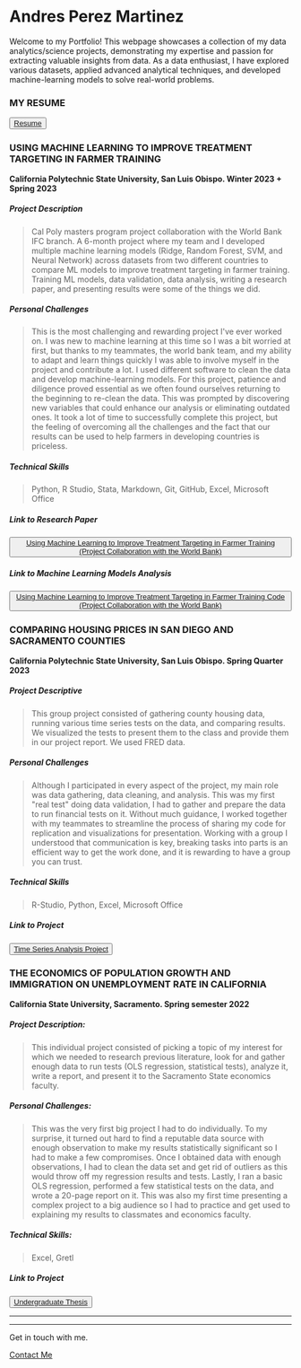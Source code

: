 # Andres Perez Martinez

Welcome to my Portfolio! This webpage showcases a collection of my data analytics/science projects, demonstrating my expertise and passion for extracting valuable insights from data. As a data enthusiast, I have explored various datasets, applied advanced analytical techniques, and developed machine-learning models to solve real-world problems.

### MY RESUME

<button id="project-button"><a href="Resume-Andres Perez Martinez.pdf">Resume</a></button>






### USING MACHINE LEARNING TO IMPROVE TREATMENT TARGETING IN FARMER TRAINING

**California Polytechnic State University, San Luis Obispo. Winter 2023 + Spring 2023**

##### Project Description
> Cal Poly masters program project collaboration with the World Bank IFC branch. A 6-month project where my team and I developed multiple machine learning models (Ridge, Random Forest, SVM, and Neural Network) across datasets from two different countries to compare ML models to improve treatment targeting in farmer training. Training ML models, data validation, data analysis, writing a research paper, and presenting results were some of the things we did.

##### Personal Challenges
> This is the most challenging and rewarding project I've ever worked on. I was new to machine learning at this time so I was a bit worried at first, but thanks to my teammates, the world bank team, and my ability to adapt and learn things quickly I was able to involve myself in the project and contribute a lot. I used different software to clean the data and develop machine-learning models. For this project, patience and diligence proved essential as we often found ourselves returning to the beginning to re-clean the data. This was prompted by discovering new variables that could enhance our analysis or eliminating outdated ones. It took a lot of time to successfully complete this project, but the feeling of overcoming all the challenges and the fact that our results can be used to help farmers in developing countries is priceless.

##### Technical Skills
> Python, R Studio, Stata, Markdown, Git, GitHub, Excel, Microsoft Office


##### Link to Research Paper

<button id="project-button"><a href="Use_Machine_Learning_to_Improve_Treatment_Targeting_in_Farmer_Training.pdf">Using Machine Learning to Improve Treatment Targeting in Farmer Training (Project Collaboration with the World Bank)</a></button>

##### Link to Machine Learning Models Analysis
<button id="project-button"><a href="ML_Analysis.html">Using Machine Learning to Improve Treatment Targeting in Farmer Training Code (Project Collaboration with the World Bank)</a></button>







### COMPARING HOUSING PRICES IN SAN DIEGO AND SACRAMENTO COUNTIES

**California Polytechnic State University, San Luis Obispo. Spring Quarter 2023**

##### Project Descriptive

> This group project consisted of gathering county housing data, running various time series tests on the data, and comparing results. We visualized the tests to present them to the class and provide them in our project report. We used FRED data.

##### Personal Challenges

> Although I participated in every aspect of the project, my main role was data gathering, data cleaning, and analysis. This was my first "real test" doing data validation, I had to gather and prepare the data to run financial tests on it. Without much guidance, I worked together with my teammates to streamline the process of sharing my code for replication and visualizations for presentation. Working with a group I understood that communication is key, breaking tasks into parts is an efficient way to get the work done, and it is rewarding to have a group you can trust.

##### Technical Skills

> R-Studio, Python, Excel, Microsoft Office

##### Link to Project

<button id="project-button"><a href="House Prices in San Diego and Sacramento.pdf">Time Series Analysis Project</a></button>


### THE ECONOMICS OF POPULATION GROWTH AND IMMIGRATION ON UNEMPLOYMENT RATE IN CALIFORNIA

**California State University, Sacramento. Spring semester 2022**

##### Project Description: 

> This individual project consisted of picking a topic of my interest for which we needed to research previous literature, look for and gather enough data to run tests (OLS regression, statistical tests), analyze it, write a report, and present it to the Sacramento State economics faculty.

##### Personal Challenges:

> This was the very first big project I had to do individually. To my surprise, it turned out hard to find a reputable data source with enough observation to make my results statistically significant so I had to make a few compromises. Once I obtained data with enough observations, I had to clean the data set and get rid of outliers as this would throw off my regression results and tests. Lastly, I ran a basic OLS regression, performed a few statistical tests on the data, and wrote a 20-page report on it. This was also my first time presenting a complex project to a big audience so I had to practice and get used to explaining my results to classmates and economics faculty.    

##### Technical Skills:

> Excel, Gretl 

##### Link to Project

<button id="project-button"><a href="THE ECONOMICS OF POPULATION GROWTH AND IMMIGRATION ON UNEMPLOYMENT RATE IN CALIFORNIA.pdf">Undergraduate Thesis</a></button>


<html>
<head>
  <title>Button Example</title>
  <style>
    /* Styles for the button with "project-button" id */
    #project-button: hover {
      background-color: rgba(171, 235, 198);
      color: white;
      font-size: 16px;
      padding: 10px 20px;
      border: none;
      border-radius: 5px;
      cursor: pointer;
    }
        /* Additional styles for the button when hovered */
    #project-button:hover {
      background-color: rgba(171, 235, 198);
    }
  </style>
</head>
</html>

_________________________________________________________________________________________________________________________________________________________________________________________________________________
_________________________________________________________________________________________________________________________________________________________________________________________________________________

Get in touch with me.
<html>
<head>
  <title>Contact Me</title>
</head>
<body>
  <!-- Your page content goes here -->

  <!-- Button at the bottom of the page -->
  <div class="contact-button">
    <a href="mailto:andy._992010@hotmail.com">Contact Me</a>
  </div>
</body>
</html>
